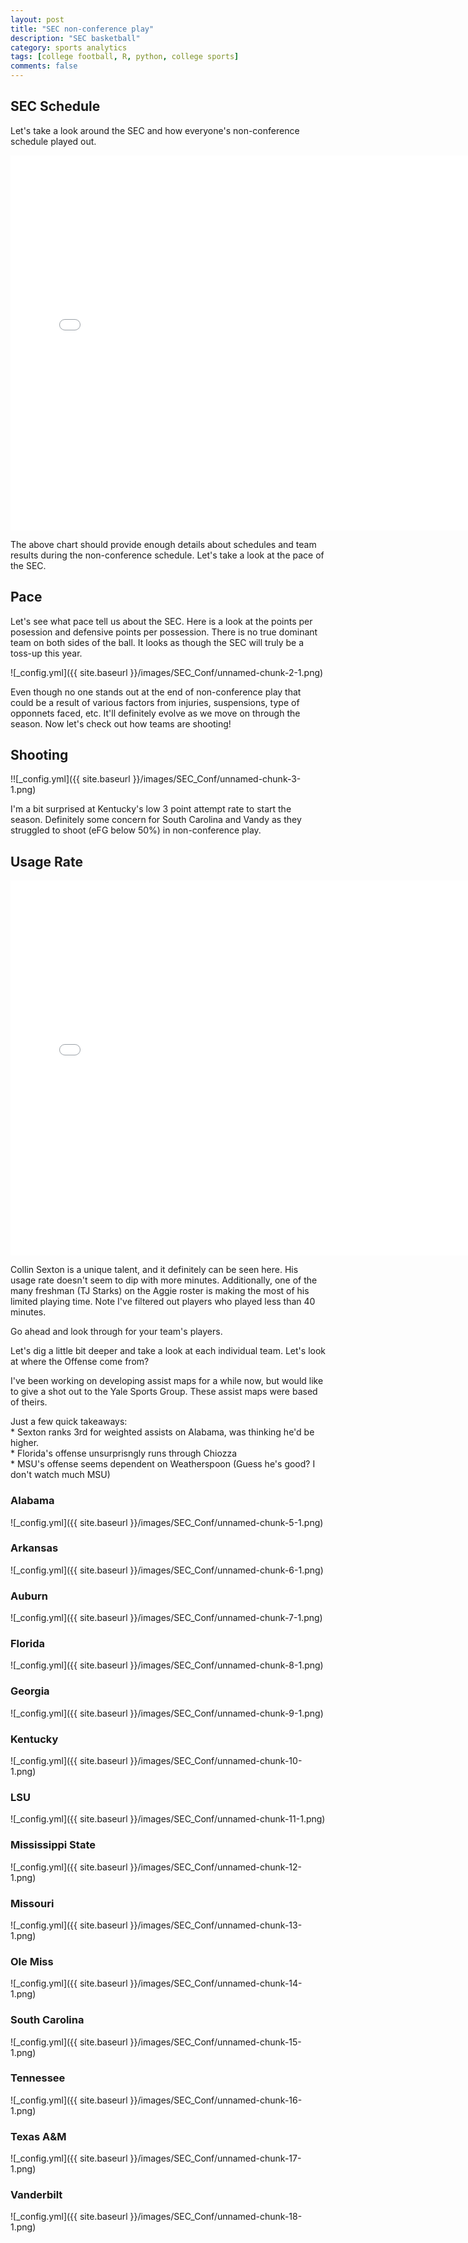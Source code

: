 ```yaml
---
layout: post
title: "SEC non-conference play"
description: "SEC basketball"
category: sports analytics
tags: [college football, R, python, college sports]
comments: false
---
```


## SEC Schedule


Let's take a look around the SEC and how everyone's non-conference schedule played out.

<iframe class="huge" src="/images/plots/highchart.html"
    style="max-width = 100%"
    sandbox="allow-same-origin allow-scripts"
    width="150%"
    height="600"
    scrolling="no"
    seamless="seamless"
    frameborder="0">
</iframe>

The above chart should provide enough details about schedules and team results during the non-conference schedule. Let's take a look at the pace of the SEC.

## Pace


Let's see what pace tell us about the SEC. Here is a look at the points per posession and defensive points per possession. There is no true dominant team on both sides of the ball. It looks as though the SEC will truly be a toss-up this year.

![_config.yml]({{ site.baseurl }}/images/SEC_Conf/unnamed-chunk-2-1.png)

Even though no one stands out at the end of non-conference play that could be a result of various factors from injuries, suspensions, type of opponnets faced, etc. It'll definitely evolve as we move on through the season. Now let's check out how teams are shooting!

## Shooting


!![_config.yml]({{ site.baseurl }}/images/SEC_Conf/unnamed-chunk-3-1.png)

I'm a bit surprised at Kentucky's low 3 point attempt rate to start the season. Definitely some concern for South Carolina and Vandy as they struggled to shoot (eFG below 50%) in non-conference play.

## Usage Rate

<iframe class="huge" src="/images/plots/usg_player.html"
    style="max-width = 100%"
    sandbox="allow-same-origin allow-scripts"
    width="150%"
    height="600"
    scrolling="no"
    seamless="seamless"
    frameborder="0">
</iframe>

Collin Sexton is a unique talent, and it definitely can be seen here. His usage rate doesn't seem to dip with more minutes. Additionally, one of the many freshman (TJ Starks) on the Aggie roster is making the most of his limited playing time. Note I've filtered out players who played less than 40 minutes.

Go ahead and look through for your team's players.

Let's dig a little bit deeper and take a look at each individual team. Let's look at where the Offense come from?

I've been working on developing assist maps for a while now, but would like to give a shot out to the Yale Sports Group. These assist maps were based of theirs.

Just a few quick takeaways:  
      \* Sexton ranks 3rd for weighted assists on Alabama, was thinking he'd be higher.  
      \* Florida's offense unsurprisngly runs through Chiozza  
      \* MSU's offense seems dependent on Weatherspoon (Guess he's good? I don't watch much MSU)  

### Alabama

![_config.yml]({{ site.baseurl }}/images/SEC_Conf/unnamed-chunk-5-1.png)

### Arkansas

![_config.yml]({{ site.baseurl }}/images/SEC_Conf/unnamed-chunk-6-1.png)

### Auburn

![_config.yml]({{ site.baseurl }}/images/SEC_Conf/unnamed-chunk-7-1.png)

### Florida

![_config.yml]({{ site.baseurl }}/images/SEC_Conf/unnamed-chunk-8-1.png)

### Georgia

![_config.yml]({{ site.baseurl }}/images/SEC_Conf/unnamed-chunk-9-1.png)

### Kentucky

![_config.yml]({{ site.baseurl }}/images/SEC_Conf/unnamed-chunk-10-1.png)

### LSU

![_config.yml]({{ site.baseurl }}/images/SEC_Conf/unnamed-chunk-11-1.png)

### Mississippi State

![_config.yml]({{ site.baseurl }}/images/SEC_Conf/unnamed-chunk-12-1.png)

### Missouri

![_config.yml]({{ site.baseurl }}/images/SEC_Conf/unnamed-chunk-13-1.png)

### Ole Miss

![_config.yml]({{ site.baseurl }}/images/SEC_Conf/unnamed-chunk-14-1.png)

### South Carolina

![_config.yml]({{ site.baseurl }}/images/SEC_Conf/unnamed-chunk-15-1.png)

### Tennessee

![_config.yml]({{ site.baseurl }}/images/SEC_Conf/unnamed-chunk-16-1.png)

### Texas A&M

![_config.yml]({{ site.baseurl }}/images/SEC_Conf/unnamed-chunk-17-1.png)

### Vanderbilt


![_config.yml]({{ site.baseurl }}/images/SEC_Conf/unnamed-chunk-18-1.png)
